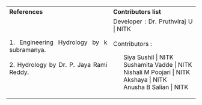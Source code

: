 <table style="text-align: justify;">
<tr style="background-color: transparent;">
  <th>References</th>
    <th>Contributors list</th>
  </tr>
  <tr style="background-color: transparent;">
  <td>
    1.	Engineering Hydrology by  k subramanya.</br></br>
    2.	Hydrology by Dr. P. Jaya Rami Reddy.
  </td>
    <td>Developer : Dr. Pruthviraj U | NITK</br></br>
    Contributors :
    <ul style="list-style-type: none;">
    <li>Siya Sushil | NITK</li>
    <li>Sushamita Vadde | NITK</li>
    <li>Nishali M Poojari | NITK</li>
     <li>Akshaya | NITK</li>
    <li>Anusha B Salian | NITK</li>
    </ul></td>
  </tr>
</table>
